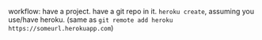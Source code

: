 workflow: have a project. have a git repo in it. `heroku create`, assuming you use/have heroku.
(same as `git remote add heroku https://someurl.herokuapp.com`)
